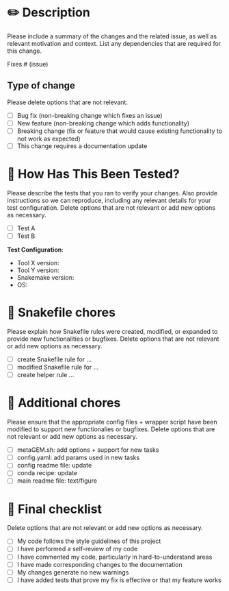 # ✏️ Description

Please include a summary of the changes and the related issue, as well as relevant motivation and context. List any dependencies that are required for this change.

Fixes # (issue)

## Type of change

Please delete options that are not relevant.

- [ ] Bug fix (non-breaking change which fixes an issue)
- [ ] New feature (non-breaking change which adds functionality)
- [ ] Breaking change (fix or feature that would cause existing functionality to not work as expected)
- [ ] This change requires a documentation update

# 📐 How Has This Been Tested?

Please describe the tests that you ran to verify your changes. Also provide instructions so we can reproduce, including any relevant details for your test configuration. 
Delete options that are not relevant or add new options as necessary.

- [ ] Test A
- [ ] Test B

**Test Configuration**:
* Tool X version:
* Tool Y version:
* Snakemake version:
* OS:

# 🐍 Snakefile chores

Please explain how Snakefile rules were created, modified, or expanded to provide new functionalities or bugfixes. Delete options that are not relevant or add new options as necessary.

- [ ] create Snakefile rule for ...
- [ ] modified Snakefile rule for ... 
- [ ] create helper rule ...

# 🔨 Additional chores

Please ensure that the appropriate config files + wrapper script have been modified to support new functionalies or bugfixes. Delete options that are not relevant or add new options as necessary.

- [ ] metaGEM.sh: add options + support for new tasks
- [ ] config.yaml: add params used in new tasks
- [ ] config readme file: update
- [ ] conda recipe: update
- [ ] main readme file: text/figure

# 📝 Final checklist

Delete options that are not relevant or add new options as necessary.

- [ ] My code follows the style guidelines of this project
- [ ] I have performed a self-review of my code
- [ ] I have commented my code, particularly in hard-to-understand areas
- [ ] I have made corresponding changes to the documentation
- [ ] My changes generate no new warnings
- [ ] I have added tests that prove my fix is effective or that my feature works
